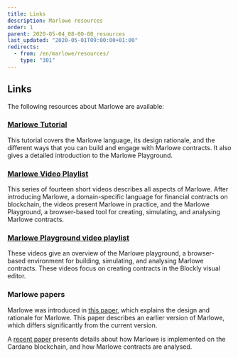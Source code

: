 ```yaml
---
title: Links
description: Marlowe resources
order: 1
parent: 2020-05-04_08-00-00_resources
last_updated: "2020-05-01T09:00:00+01:00"
redirects:
  - from: /en/marlowe/resources/
    type: "301"
---
```


## Links

The following resources about Marlowe are available:

### [Marlowe Tutorial](https://play.marlowe-finance.io/doc/marlowe/tutorials/introducing-marlowe.html#introducing-marlowe)

This tutorial covers the Marlowe language, its design rationale, and the different ways that you can build and engage with Marlowe contracts. It also gives a detailed introduction to the Marlowe Playground.

### [Marlowe Video Playlist](https://www.youtube.com/playlist?list=PLqu19-ygE4ofUgGpslOs5zCr9Z6zCMibq)

This series of fourteen short videos describes all aspects of Marlowe. After introducing Marlowe, a domain-specific language for financial contracts on blockchain, the videos present Marlowe in practice, and the Marlowe Playground, a browser-based tool for creating, simulating, and analysing Marlowe contracts.

### [Marlowe Playground video playlist](https://www.youtube.com/playlist?list=PLqu19-ygE4ofEeRfUiA-DYKRk9I3V9c1Q)

These videos give an overview of the Marlowe playground, a browser-based environment for building, simulating, and analysing Marlowe contracts. These videos focus on creating contracts in the Blockly visual editor.

### Marlowe papers

Marlowe was introduced in [this paper](https://iohk.io/en/research/library/papers/marlowefinancial-contracts-on-blockchain/), which explains the design and rationale for Marlowe. This paper describes an earlier version of Marlowe, which differs significantly from the current version.

A [recent paper](https://iohk.io/en/research/library/papers/marloweimplementing-and-analysing-financial-contracts-on-blockchain/) presents details about how Marlowe is implemented on the Cardano blockchain, and how Marlowe contracts are analysed.
